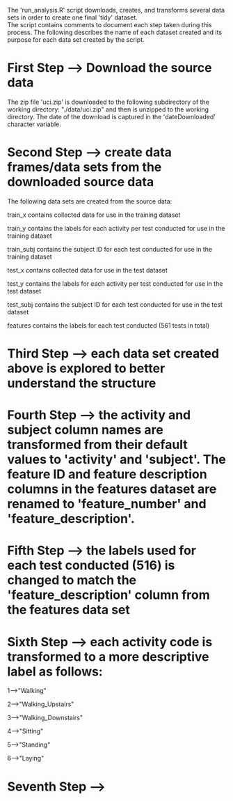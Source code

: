 The 'run_analysis.R' script downloads, creates, and transforms several data sets in order to create one final 'tidy' dataset.  
The script contains comments to document each step taken during this process.  The following describes the name of each 
dataset created and its purpose for each data set created by the script.

#  First Step --> Download the source data
The zip file 'uci.zip' is downloaded to the following subdirectory of the working directory:  "./data/uci.zip" and then
is unzipped to the working directory.  The date of the download is captured in the 'dateDownloaded' character variable.

#  Second Step -->  create data frames/data sets from the downloaded source data
The following data sets are created from the source data:

train_x         contains collected data for use in the training dataset

train_y         contains the labels for each activity per test conducted for use in the training dataset 

train_subj      contains the subject ID for each test conducted for use in the training dataset

test_x          contains collected data for use in the test dataset

test_y          contains the labels for each activity per test conducted for use in the test dataset 

test_subj       contains the subject ID for each test conducted for use in the test dataset

features        contains the labels for each test conducted (561 tests in total)


#  Third Step -->  each data set created above is explored to better understand the structure

#  Fourth Step -->  the activity and subject column names are transformed from their default values to 'activity' and 'subject'.  The feature ID and feature description columns in the features dataset are renamed to 'feature_number' and 'feature_description'.

#  Fifth Step -->  the labels used for each test conducted (516) is changed to match the 'feature_description' column from the features data set

# Sixth Step  -->  each activity code is transformed to a more descriptive label as follows:
  
  1-->"Walking"
  
  2-->"Walking_Upstairs"
  
  3-->"Walking_Downstairs"
  
  4-->"Sitting"
  
  5-->"Standing"
  
  6-->"Laying"
  
# Seventh Step  -->  



